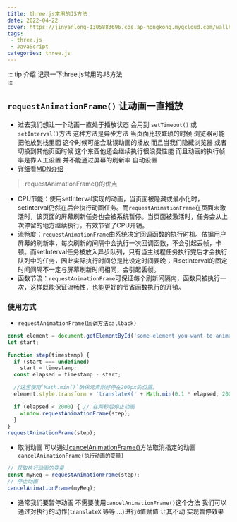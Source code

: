 ```yaml
---
title: three.js常用的JS方法
date: 2022-04-22
cover: https://jinyanlong-1305883696.cos.ap-hongkong.myqcloud.com/wallhaven_01233.jpg
tags:
 - three.js
 - JavaScript
categories: three.js
---
```


::: tip 介绍
记录一下three.js常用的JS方法<br>
:::

<!-- more -->

## `requestAnimationFrame()` 让动画一直播放

* 过去我们想让一个动画一直处于播放状态 会用到 `setTimeout()` 或 `setInterval()`方法 这种方法是异步方法 当页面比较繁琐的时候 浏览器可能把他放到栈里面 这个时候可能会耽误动画的播放 而且当我们隐藏浏览器 或者切换到其他页面时候 这个东西他还会继续执行很浪费性能 而且动画的执行帧率是靠人工设置 并不能通过屏幕的刷新率 自动设置
* 详细看[MDN介绍](https://developer.mozilla.org/zh-CN/docs/Web/API/Window/requestAnimationFrame)

> requestAnimationFrame()的优点

* CPU节能：使用setInterval实现的动画，当页面被隐藏或最小化时，setInterval仍然在后台执行动画任务。而`requestAnimationFrame`在页面未激活时，该页面的屏幕刷新任务也会被系统暂停。当页面被激活时，任务会从上次停留的地方继续执行，有效节省了CPU开销。
* 流畅度：`requestAnimationFrame`由系统决定回调函数的执行时机。依据用户屏幕的刷新率，每次刷新的间隔中会执行一次回调函数，不会引起丢帧，卡顿。而setInterval任务被放入异步队列，只有当主线程任务执行完后才会执行队列中的任务，因此实际执行时间总是比设定时间要晚；且setInterval的固定时间间隔不一定与屏幕刷新时间相同，会引起丢帧。
* 函数节流：`requestAnimationFrame`可保证每个刷新间隔内，函数只被执行一次，这样既能保证流畅性，也能更好的节省函数执行的开销。

### **使用方式**

* `requestAnimationFrame(回调方法callback)`

```js
const element = document.getElementById('some-element-you-want-to-animate');
let start;

function step(timestamp) {
  if (start === undefined)
    start = timestamp;
  const elapsed = timestamp - start;

  //这里使用`Math.min()`确保元素刚好停在200px的位置。
  element.style.transform = 'translateX(' + Math.min(0.1 * elapsed, 200) + 'px)';

  if (elapsed < 2000) { // 在两秒后停止动画
    window.requestAnimationFrame(step);
  }
}
requestAnimationFrame(step);
```

* 取消动画 可以通过[cancelAnimationFrame()](https://developer.mozilla.org/zh-CN/docs/Web/API/Window/cancelAnimationFrame)方法取消指定的动画  `cancelAnimationFrame(执行动画的变量)`

```js
// 获取执行动画的变量
const myReq = requestAnimationFrame(step);
// 停止动画
cancelAnimationFrame(myReq);
```

* 通常我们要暂停动画 不需要使用`cancelAnimationFrame()`这个方法 我们可以通过对执行的动作(`translateX` 等等....)进行`0`值赋值 让其不动 实现暂停效果
